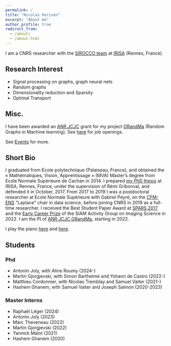 ```yaml
---
permalink: /
title: "Nicolas Keriven"
excerpt: "About me"
author_profile: true
redirect_from: 
  - /about/
  - /about.html
---
```


I am a CNRS researcher with the [SIROCCO team](https://team.inria.fr/sirocco/fr/) at [IRISA](https://www.irisa.fr/) (Rennes, France).

## Research Interest

* Signal processing on graphs, graph neural nets
* Random graphs
* Dimensionality reduction and Sparsity
* Optimal Transport

## Misc.

I have been awarded an [ANR JCJC](https://anr.fr/fr/detail/call/programme-jeunes-chercheuses-jeunes-chercheurs-jcjc/) grant for my project [GRandMa](/grandma/) (Random Graphs in Machine learning). See [here](/grandma/) for job openings.

See [Events](/events/) for more.

## Short Bio

I graduated from Ecole polytechnique (Palaiseau, France), and obtained the « Mathématiques, Vision, Apprentissage » (MVA) Master’s degree from Ecole Normale Supérieure de Cachan in 2014. I prepared [my PhD thesis](https://tel.archives-ouvertes.fr/tel-01620815/) at IRISA, Rennes, France, under the supervision of Rémi Gribonval, and defended it in October, 2017. From 2017 to 2019 I was a postdoctoral researcher at Ecole Normale Supérieure with Gabriel Peyré, on the [CFM-ENS](https://data-ens.github.io) "Laplace" chair in data science, before joining CNRS in 2019 as a full-time researcher. I received the Best Student Paper Award at [SPARS 2017](http://spars2017.lx.it.pt/) and the [Early Career Prize](https://www.siam.org/conferences/cm/program/special-events/is22-special-events) of the SIAM Activity Group on Imaging Science in 2022. I am the PI of [ANR JCJC GRandMa](/grandma/), starting in 2022.

I play the piano [here](https://www.instagram.com/bluecurlmusic/) and [here](https://youtube.com/N2KV).


## Students

### Phd
* Antonin Joly, with Aline Roumy (2024-)
* Martin Gjorgjevski, with Simon Barthelmé and Yohann de Castro (2022-)
* Matthieu Cordonnier, with Nicolas Tremblay and Samuel Vaiter (2021-)
* Hashem Ghanem, with Samuel Vaiter and Joseph Salmon (2020-2023)

### Master Interns
* Raphaël Léger (2024)
* Antonin Joly (2023)
* Marc Theveneau (2022)
* Martin Gjorgjevski (2022)
* Yannick Malot (2021)
* Hashem Ghanem (2020)

